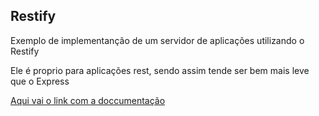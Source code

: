 <h2>Restify</h2>

<p>Exemplo de implementanção de  um servidor de aplicações utilizando o Restify</p>
<p>Ele é proprio para aplicações rest, sendo assim tende  ser bem mais leve que o Express</p>
<p><a href="http://restify.com/docs/home/">Aqui vai o link com a doccumentação</p>
